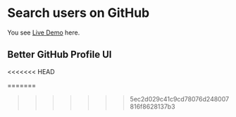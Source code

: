 # Search users on GitHub

You see [Live Demo](https://github-user-search.netlify.app) here.

## Better GitHub Profile UI
<<<<<<< HEAD

=======
>>>>>>> 5ec2d029c41c9cd78076d248007816f8628137b3
